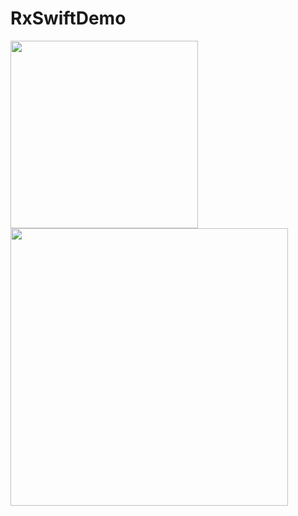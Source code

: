 # RxSwiftDemo

<img width="300" src="https://github.com/YamamotoDesu/RxSwiftDemo/blob/main/Gif/cameraFilter.gif">

<img width="444"  src="https://user-images.githubusercontent.com/47273077/160270879-c835efbd-275e-4b61-9c63-8342ee3f2815.png">
